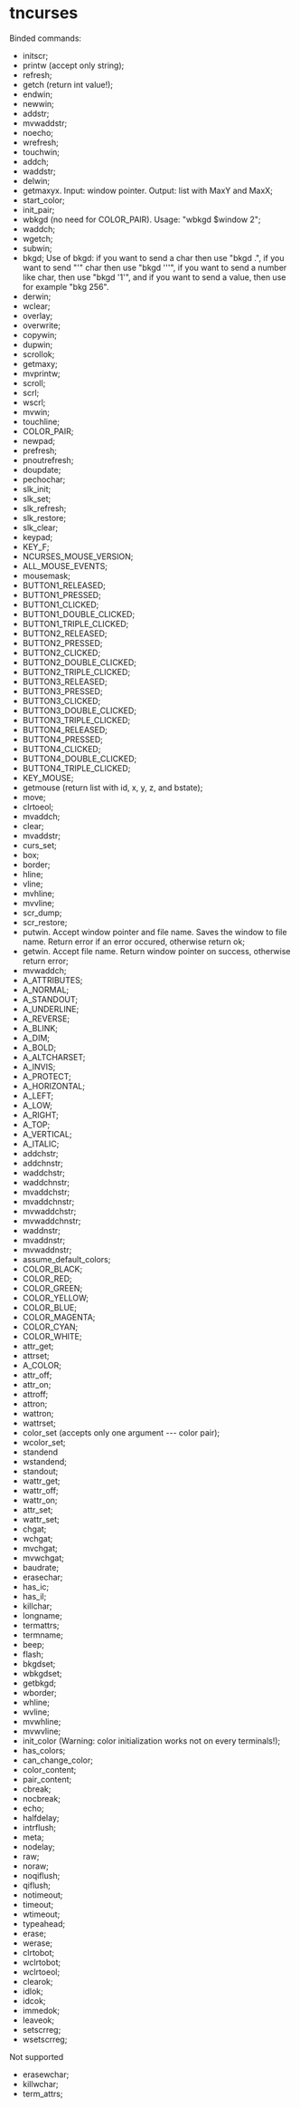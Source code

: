 # tncurses
Binded commands:
- initscr;
- printw (accept only string);
- refresh;
- getch (return int value!);
- endwin;
- newwin;
- addstr;
- mvwaddstr;
- noecho;
- wrefresh;
- touchwin;
- addch;
- waddstr;
- delwin;
- getmaxyx. Input: window pointer. Output: list with MaxY and MaxX;
- start_color;
- init_pair;
- wbkgd (no need for COLOR_PAIR). Usage: "wbkgd $window 2";
- waddch;
- wgetch;
- subwin;
- bkgd;
Use of bkgd: if you want to send a char then use "bkgd .", if you want to send "'" char then use "bkgd '''", if you want to send a number like char, then use "bkgd '1'", and if you want to send a value, then use for example "bkg 256".
- derwin;
- wclear;
- overlay;
- overwrite;
- copywin;
- dupwin;
- scrollok;
- getmaxy;
- mvprintw;
- scroll;
- scrl;
- wscrl;
- mvwin;
- touchline;
- COLOR_PAIR;
- newpad;
- prefresh;
- pnoutrefresh;
- doupdate;
- pechochar;
- slk_init;
- slk_set;
- slk_refresh;
- slk_restore;
- slk_clear;
- keypad;
- KEY_F;
- NCURSES_MOUSE_VERSION;
- ALL_MOUSE_EVENTS;
- mousemask;
- BUTTON1_RELEASED;
- BUTTON1_PRESSED;
- BUTTON1_CLICKED;
- BUTTON1_DOUBLE_CLICKED;
- BUTTON1_TRIPLE_CLICKED;
- BUTTON2_RELEASED;
- BUTTON2_PRESSED;
- BUTTON2_CLICKED;
- BUTTON2_DOUBLE_CLICKED;
- BUTTON2_TRIPLE_CLICKED;
- BUTTON3_RELEASED;
- BUTTON3_PRESSED;
- BUTTON3_CLICKED;
- BUTTON3_DOUBLE_CLICKED;
- BUTTON3_TRIPLE_CLICKED;
- BUTTON4_RELEASED;
- BUTTON4_PRESSED;
- BUTTON4_CLICKED;
- BUTTON4_DOUBLE_CLICKED;
- BUTTON4_TRIPLE_CLICKED;
- KEY_MOUSE;
- getmouse (return list with id, x, y, z, and bstate);
- move;
- clrtoeol;
- mvaddch;
- clear;
- mvaddstr;
- curs_set;
- box;
- border;
- hline;
- vline;
- mvhline;
- mvvline;
- scr_dump;
- scr_restore;
- putwin. Accept window pointer and file name. Saves the window to file name. Return error if an error occured, otherwise return ok;
- getwin. Accept file name. Return window pointer on success, otherwise return error;
- mvwaddch;
- A_ATTRIBUTES;
- A_NORMAL;
- A_STANDOUT;
- A_UNDERLINE;
- A_REVERSE;
- A_BLINK;
- A_DIM;
- A_BOLD;
- A_ALTCHARSET;
- A_INVIS;
- A_PROTECT;
- A_HORIZONTAL;
- A_LEFT;
- A_LOW;
- A_RIGHT;
- A_TOP;
- A_VERTICAL;
- A_ITALIC;
- addchstr;
- addchnstr;
- waddchstr;
- waddchnstr;
- mvaddchstr;
- mvaddchnstr;
- mvwaddchstr;
- mvwaddchnstr;
- waddnstr;
- mvaddnstr;
- mvwaddnstr;
- assume_default_colors;
- COLOR_BLACK;
- COLOR_RED;
- COLOR_GREEN;
- COLOR_YELLOW;
- COLOR_BLUE;
- COLOR_MAGENTA;
- COLOR_CYAN;
- COLOR_WHITE;
- attr_get;
- attrset;
- A_COLOR;
- attr_off;
- attr_on;
- attroff;
- attron;
- wattron;
- wattrset;
- color_set (accepts only one argument --- color pair);
- wcolor_set;
- standend
- wstandend;
- standout;
- wattr_get;
- wattr_off;
- wattr_on;
- attr_set;
- wattr_set;
- chgat;
- wchgat;
- mvchgat;
- mvwchgat;
- baudrate;
- erasechar;
- has_ic;
- has_il;
- killchar;
- longname;
- termattrs;
- termname;
- beep;
- flash;
- bkgdset;
- wbkgdset;
- getbkgd;
- wborder;
- whline;
- wvline;
- mvwhline;
- mvwvline;
- init_color (Warning: color initialization works not on every terminals!);
- has_colors;
- can_change_color;
- color_content;
- pair_content;
- cbreak;
- nocbreak;
- echo;
- halfdelay;
- intrflush;
- meta;
- nodelay;
- raw;
- noraw;
- noqiflush;
- qiflush;
- notimeout;
- timeout;
- wtimeout;
- typeahead;
- erase;
- werase;
- clrtobot;
- wclrtobot;
- wclrtoeol;
- clearok;
- idlok;
- idcok;
- immedok;
- leaveok;
- setscrreg;
- wsetscrreg;

Not supported
- erasewchar;
- killwchar;
- term_attrs;
